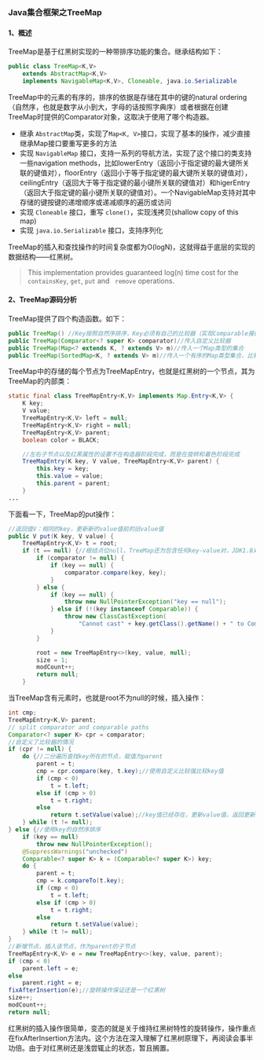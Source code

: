 ### Java集合框架之TreeMap

#### 1、概述

TreeMap是基于红黑树实现的一种带排序功能的集合。继承结构如下：

```java
public class TreeMap<K,V>
    extends AbstractMap<K,V>
    implements NavigableMap<K,V>, Cloneable, java.io.Serializable
```

TreeMap中的元素的有序的，排序的依据是存储在其中的键的natural ordering（自然序，也就是数字从小到大，字母的话按照字典序）或者根据在创建TreeMap时提供的Comparator对象，这取决于使用了哪个构造器。

- 继承 `AbstractMap`类，实现了`Map<K, V>`接口，实现了基本的操作，减少直接继承Map接口要重写更多的方法
- 实现 `NavigableMap` 接口，支持一系列的导航方法，实现了这个接口的类支持一些navigation methods，比如lowerEntry（返回小于指定键的最大键所关联的键值对），floorEntry（返回小于等于指定键的最大键所关联的键值对），ceilingEntry（返回大于等于指定键的最小键所关联的键值对）和higerEntry（返回大于指定键的最小键所关联的键值对）。一个NavigableMap支持对其中存储的键按键的递增顺序或递减顺序的遍历或访问
- 实现 `Cloneable` 接口，重写 `clone()`，实现浅拷贝(shallow copy of this map)
- 实现 `java.io.Serializable` 接口，支持序列化

TreeMap的插入和查找操作的时间复杂度都为O(logN)，这就得益于底层的实现的数据结构——红黑树。

> This implementation provides guaranteed log(n) time cost for the `containsKey`, `get`, `put` and ` remove` operations. 

#### 2、TreeMap源码分析

TreeMap提供了四个构造函数。如下：

```java
public TreeMap() //Key按照自然序排序，Key必须有自己的比较器（实现Comparable接口），key的类型要相同，否则抛出将ClassCastException异常
public TreeMap(Comparator<? super K> comparator)//传入自定义比较器
public TreeMap(Map<? extends K, ? extends V> m)//传入一个Map类型的集合
public TreeMap(SortedMap<K, ? extends V> m)//传入一个有序的Map类型集合，比较器为该SortedMap的
```

TreeMap中的存储的每个节点为TreeMapEntry，也就是红黑树的一个节点，其为TreeMap的内部类：

```java
static final class TreeMapEntry<K,V> implements Map.Entry<K,V> {
    K key;
    V value;
    TreeMapEntry<K,V> left = null;
    TreeMapEntry<K,V> right = null;
    TreeMapEntry<K,V> parent;
    boolean color = BLACK;

    //左右子节点以及红黑属性的设置不在构造器阶段完成，而是在旋转和着色阶段完成
    TreeMapEntry(K key, V value, TreeMapEntry<K,V> parent) {
        this.key = key;
        this.value = value;
        this.parent = parent;
    }
...
```

下面看一下，TreeMap的put操作：

```java
//返回值V：相同的key，更新新的value值前的旧value值
public V put(K key, V value) {
    TreeMapEntry<K,V> t = root;
    if (t == null) {//根结点位null，TreeMap还为包含任何key-value对，JDK1.8对key为null的情况作了限定，之前TreeMap是不允许key为null的
        if (comparator != null) {
            if (key == null) {
                comparator.compare(key, key);
            }
        } else {
            if (key == null) {
                throw new NullPointerException("key == null");
            } else if (!(key instanceof Comparable)) {
                throw new ClassCastException(
                    "Cannot cast" + key.getClass().getName() + " to Comparable.");
            }
        }

        root = new TreeMapEntry<>(key, value, null);
        size = 1;
        modCount++;
        return null;
    }
```

当TreeMap含有元素时，也就是root不为null的时候，插入操作：

```java
int cmp;
TreeMapEntry<K,V> parent;
// split comparator and comparable paths
Comparator<? super K> cpr = comparator;
//自定义了比较器的情况
if (cpr != null) {
    do {//二分遍历查找key所在的节点，赋值为parent
        parent = t;
        cmp = cpr.compare(key, t.key);//使用自定义比较强比较key值
        if (cmp < 0)
            t = t.left;
        else if (cmp > 0)
            t = t.right;
        else
            return t.setValue(value);//key值已经存在，更新value值，返回更新之前的value值
    } while (t != null);
} else {//使用key的自然序排序
    if (key == null)
        throw new NullPointerException();
    @SuppressWarnings("unchecked")
    Comparable<? super K> k = (Comparable<? super K>) key;
    do {
        parent = t;
        cmp = k.compareTo(t.key);
        if (cmp < 0)
            t = t.left;
        else if (cmp > 0)
            t = t.right;
        else
            return t.setValue(value);
    } while (t != null);
}
//新增节点，插入该节点，作为parent的子节点
TreeMapEntry<K,V> e = new TreeMapEntry<>(key, value, parent);
if (cmp < 0)
    parent.left = e;
else
    parent.right = e;
fixAfterInsertion(e);//旋转操作保证还是一个红黑树
size++;
modCount++;
return null;
```

红黑树的插入操作很简单，变态的就是关于维持红黑树特性的旋转操作，操作重点在fixAfterInsertion方法内。这个方法在深入理解了红黑树原理下，再阅读会事半功倍。由于对红黑树还是浅尝辄止的状态，暂且搁置。



